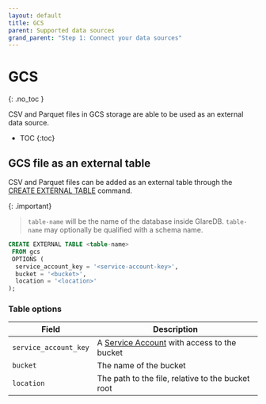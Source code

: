 ```yaml
---
layout: default
title: GCS
parent: Supported data sources
grand_parent: "Step 1: Connect your data sources"
---
```


<!-- markdownlint-disable MD022 -->

<!-- prettier-ignore-start -->
# GCS
{: .no_toc }
<!-- prettier-ignore-end -->

<!-- markdownlint-enable MD022 -->

CSV and Parquet files in GCS storage are able to be used as an external data
source.

- TOC
{:toc}

## GCS file as an external table

CSV and Parquet files can be added as an external table through the
[CREATE EXTERNAL TABLE] command.

{: .important}

> `table-name` will be the name of the database inside GlareDB. `table-name` may
> optionally be qualified with a schema name.

```sql
CREATE EXTERNAL TABLE <table-name>
 FROM gcs
 OPTIONS (
  service_account_key = '<service-account-key>',
  bucket = '<bucket>',
  location = '<location>'
);
```

### Table options

| Field                 | Description                                       |
| --------------------- | ------------------------------------------------- |
| `service_account_key` | A [Service Account] with access to the bucket     |
| `bucket`              | The name of the bucket                            |
| `location`            | The path to the file, relative to the bucket root |

<!-- markdownlint-disable line-length -->

[CREATE EXTERNAL TABLE]: /glaredb/sql-commands/create-external-table
[Service Account]: https://cloud.google.com/iam/docs/service-account-overview

<!-- markdownlint-enable line-length -->
